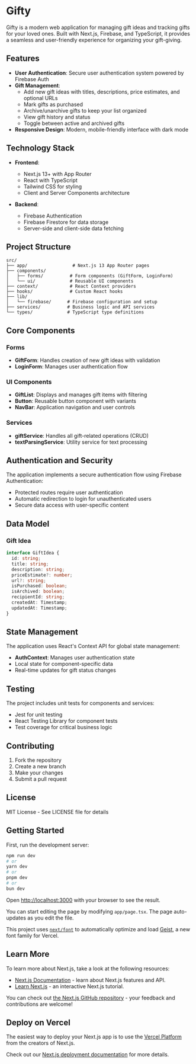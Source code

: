 # Gifty

Gifty is a modern web application for managing gift ideas and tracking gifts for your loved ones. Built with Next.js, Firebase, and TypeScript, it provides a seamless and user-friendly experience for organizing your gift-giving.

## Features

- **User Authentication**: Secure user authentication system powered by Firebase Auth
- **Gift Management**:
  - Add new gift ideas with titles, descriptions, price estimates, and optional URLs
  - Mark gifts as purchased
  - Archive/unarchive gifts to keep your list organized
  - View gift history and status
  - Toggle between active and archived gifts
- **Responsive Design**: Modern, mobile-friendly interface with dark mode

## Technology Stack

- **Frontend**:
  - Next.js 13+ with App Router
  - React with TypeScript
  - Tailwind CSS for styling
  - Client and Server Components architecture

- **Backend**:
  - Firebase Authentication
  - Firebase Firestore for data storage
  - Server-side and client-side data fetching

## Project Structure

```
src/
├── app/                 # Next.js 13 App Router pages
├── components/         
│   ├── forms/          # Form components (GiftForm, LoginForm)
│   └── ui/             # Reusable UI components
├── context/            # React Context providers
├── hooks/              # Custom React hooks
├── lib/               
│   └── firebase/      # Firebase configuration and setup
├── services/          # Business logic and API services
└── types/             # TypeScript type definitions
```

## Core Components

### Forms
- **GiftForm**: Handles creation of new gift ideas with validation
- **LoginForm**: Manages user authentication flow

### UI Components
- **GiftList**: Displays and manages gift items with filtering
- **Button**: Reusable button component with variants
- **NavBar**: Application navigation and user controls

### Services
- **giftService**: Handles all gift-related operations (CRUD)
- **textParsingService**: Utility service for text processing

## Authentication and Security

The application implements a secure authentication flow using Firebase Authentication:
- Protected routes require user authentication
- Automatic redirection to login for unauthenticated users
- Secure data access with user-specific content

## Data Model

### Gift Idea
```typescript
interface GiftIdea {
  id: string;
  title: string;
  description: string;
  priceEstimate?: number;
  url?: string;
  isPurchased: boolean;
  isArchived: boolean;
  recipientId: string;
  createdAt: Timestamp;
  updatedAt: Timestamp;
}
```

## State Management

The application uses React's Context API for global state management:
- **AuthContext**: Manages user authentication state
- Local state for component-specific data
- Real-time updates for gift status changes

## Testing

The project includes unit tests for components and services:
- Jest for unit testing
- React Testing Library for component tests
- Test coverage for critical business logic

## Contributing

1. Fork the repository
2. Create a new branch
3. Make your changes
4. Submit a pull request

## License

MIT License - See LICENSE file for details

## Getting Started

First, run the development server:

```bash
npm run dev
# or
yarn dev
# or
pnpm dev
# or
bun dev
```

Open [http://localhost:3000](http://localhost:3000) with your browser to see the result.

You can start editing the page by modifying `app/page.tsx`. The page auto-updates as you edit the file.

This project uses [`next/font`](https://nextjs.org/docs/app/building-your-application/optimizing/fonts) to automatically optimize and load [Geist](https://vercel.com/font), a new font family for Vercel.

## Learn More

To learn more about Next.js, take a look at the following resources:

- [Next.js Documentation](https://nextjs.org/docs) - learn about Next.js features and API.
- [Learn Next.js](https://nextjs.org/learn) - an interactive Next.js tutorial.

You can check out [the Next.js GitHub repository](https://github.com/vercel/next.js) - your feedback and contributions are welcome!

## Deploy on Vercel

The easiest way to deploy your Next.js app is to use the [Vercel Platform](https://vercel.com/new?utm_medium=default-template&filter=next.js&utm_source=create-next-app&utm_campaign=create-next-app-readme) from the creators of Next.js.

Check out our [Next.js deployment documentation](https://nextjs.org/docs/app/building-your-application/deploying) for more details.
